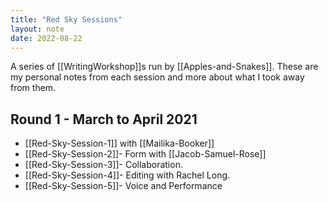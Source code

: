 ```yaml
---
title: "Red Sky Sessions"
layout: note
date: 2022-08-22
---
```


A series of [[WritingWorkshop]]s run by [[Apples-and-Snakes]]. These are my personal notes from each session and more about what I took away from them.

## Round 1 - March to April 2021

- [[Red-Sky-Session-1]] with [[Mailika-Booker]]
- [[Red-Sky-Session-2]]- Form with [[Jacob-Samuel-Rose]]
- [[Red-Sky-Session-3]]- Collaboration.
- [[Red-Sky-Session-4]]- Editing with Rachel Long.
- [[Red-Sky-Session-5]]- Voice and Performance

